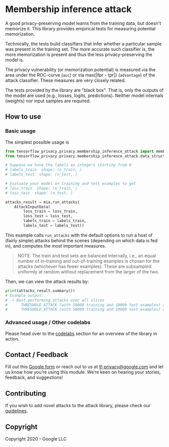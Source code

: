 # Membership inference attack

A good privacy-preserving model learns from the training data, but
doesn't memorize it. This library provides empirical tests for measuring
potential memorization.

Technically, the tests build classifiers that infer whether a particular sample
was present in the training set. The more accurate such classifier is, the more
memorization is present and thus the less privacy-preserving the model is.

The privacy vulnerability (or memorization potential) is measured
via the area under the ROC-curve (`auc`) or via max{|fpr - tpr|} (`advantage`)
of the attack classifier. These measures are very closely related.

The tests provided by the library are "black box". That is, only the outputs of
the model are used (e.g., losses, logits, predictions). Neither model internals
(weights) nor input samples are required.

## How to use

### Basic usage

The simplest possible usage is

```python
from tensorflow_privacy.privacy.membership_inference_attack import membership_inference_attack as mia
from tensorflow_privacy.privacy.membership_inference_attack.data_structures import AttackInputData

# Suppose we have the labels as integers starting from 0
# labels_train  shape: (n_train, )
# labels_test  shape: (n_test, )

# Evaluate your model on training and test examples to get
# loss_train  shape: (n_train, )
# loss_test  shape: (n_test, )

attacks_result = mia.run_attacks(
    AttackInputData(
        loss_train = loss_train,
        loss_test = loss_test,
        labels_train = labels_train,
        labels_test = labels_test))
```

This example calls `run_attacks` with the default options to run a host of
(fairly simple) attacks behind the scenes (depending on which data is fed in),
and computes the most important measures.

> NOTE: The train and test sets are balanced internally, i.e., an equal number
> of in-training and out-of-training examples is chosen for the attacks
> (whichever has fewer examples). These are subsampled uniformly at random
> without replacement from the larger of the two.

Then, we can view the attack results by:

```python
print(attacks_result.summary())
# Example output:
# -> Best-performing attacks over all slices
#      THRESHOLD_ATTACK (with 50000 training and 10000 test examples) achieved an AUC of 0.59 on slice Entire dataset
#      THRESHOLD_ATTACK (with 50000 training and 10000 test examples) achieved an advantage of 0.20 on slice Entire dataset
```

### Advanced usage / Other codelabs

Please head over to the [codelabs](https://github.com/tensorflow/privacy/tree/master/tensorflow_privacy/privacy/membership_inference_attack/codelabs)
section for an overview of the library in action.


## Contact / Feedback

Fill out this
[Google form](https://docs.google.com/forms/d/1DPwr3_OfMcqAOA6sdelTVjIZhKxMZkXvs94z16UCDa4/edit)
or reach out to us at tf-privacy@google.com and let us know how you’re using
this module. We’re keen on hearing your stories, feedback, and suggestions!

## Contributing

If you wish to add novel attacks to the attack library, please check our
[guidelines](https://github.com/tensorflow/privacy/blob/master/tensorflow_privacy/privacy/membership_inference_attack/CONTRIBUTING.md).

## Copyright

Copyright 2020 - Google LLC
